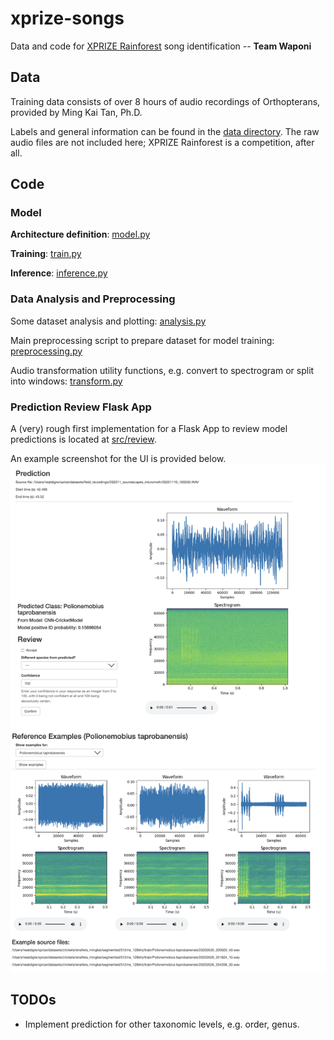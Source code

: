 # xprize-songs

Data and code for 
[XPRIZE Rainforest](https://www.xprize.org/prizes/rainforest) 
song identification -- **Team Waponi**

## Data
Training data consists of over 8 hours of audio recordings 
of Orthopterans, provided by Ming Kai Tan, Ph.D.

Labels and general information can be found in the
[data directory](data/crickets/ensifera_mingkai).
The raw audio files are not included here; 
XPRIZE Rainforest is a competition, after all.

## Code

### Model

**Architecture definition**: [model.py](src/model.py)

**Training**: [train.py](src/train.py)

**Inference**: [inference.py](src/inference.py)

### Data Analysis and Preprocessing

Some dataset analysis and plotting: [analysis.py](src/data/analysis.py)

Main preprocessing script to prepare dataset for model training: 
[preprocessing.py](src/data/preprocessing.py)

Audio transformation utility functions,
e.g. convert to spectrogram or split into windows: 
[transform.py](src/data/transform.py)


### Prediction Review Flask App

A (very) rough first implementation for a Flask App to
review model predictions is located at [src/review](src/review).

An example screenshot for the UI is provided below.
![image](./static/UI_example.png)

## TODOs
* Implement prediction for other taxonomic levels, e.g. order, genus.
